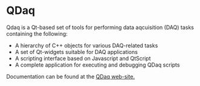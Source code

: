 # QDaq

Qdaq is a Qt-based set of tools for performing data aqcuisition (DAQ) tasks containing the following:

- A hierarchy of C++ objects for various DAQ-related tasks
- A set of Qt-widgets suitable for DAQ applications
- A scripting interface based on Javascript and QtScript
- A complete application for executing and debugging QDaq scripts

Documentation can be found at the [QDaq web-site.](https://fusion.ipta.demokritos.gr/qdaq)


